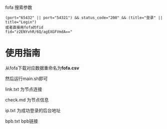 

fofa 搜索参数

```
(port="65432" || port="54321") && status_code="200" && (title="登录" || title="Login") 
或者直接用fofa的fid 
fid="z2ENYvhR/6Q/agEXGFVmdA=="
```



# 使用指南

从fofa下载对应数据重命名为**fofa.csv**

然后运行main.sh即可

link.txt   为节点连接

check.md  为节点信息

ip.txt    为成功登录的后台地址

bpb.txt bpb链接